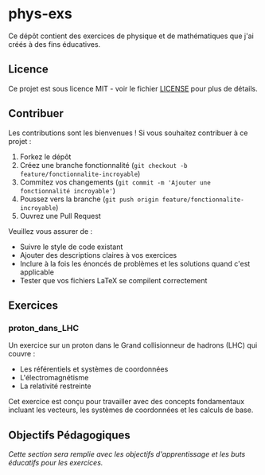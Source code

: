 # phys-exs
Ce dépôt contient des exercices de physique et de mathématiques que j'ai créés à des fins éducatives.

## Licence

Ce projet est sous licence MIT - voir le fichier [LICENSE](LICENSE) pour plus de détails.

## Contribuer

Les contributions sont les bienvenues ! Si vous souhaitez contribuer à ce projet :

1. Forkez le dépôt
2. Créez une branche fonctionnalité (`git checkout -b feature/fonctionnalite-incroyable`)
3. Commitez vos changements (`git commit -m 'Ajouter une fonctionnalité incroyable'`)
4. Poussez vers la branche (`git push origin feature/fonctionnalite-incroyable`)
5. Ouvrez une Pull Request

Veuillez vous assurer de :
- Suivre le style de code existant
- Ajouter des descriptions claires à vos exercices
- Inclure à la fois les énoncés de problèmes et les solutions quand c'est applicable
- Tester que vos fichiers LaTeX se compilent correctement

## Exercices

### proton_dans_LHC
Un exercice sur un proton dans le Grand collisionneur de hadrons (LHC) qui couvre :
- Les référentiels et systèmes de coordonnées
- L'électromagnétisme
- La relativité restreinte

Cet exercice est conçu pour travailler avec des concepts fondamentaux incluant les vecteurs, les systèmes de coordonnées et les calculs de base.

## Objectifs Pédagogiques

*Cette section sera remplie avec les objectifs d'apprentissage et les buts éducatifs pour les exercices.*
